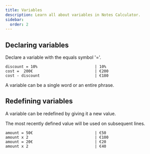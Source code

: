 ```yaml
---
title: Variables
description: Learn all about variables in Notes Calculator.
sidebar:
  order: 2
---
```


## Declaring variables

Declare a variable with the equals symbol '='.

```
discount = 10%                         | 10%
cost =  200€                           | €200
cost - discount                        | €180
```

A variable can be a single word or an entire phrase.

## Redefining variables

A variable can be redefined by giving it a new value.

The most recently defined value will be used on subsequent lines.

```
amount = 50€                           | €50
amount x 2                             | €100
amount = 20€                           | €20         
amount x 2                             | €40 
```
